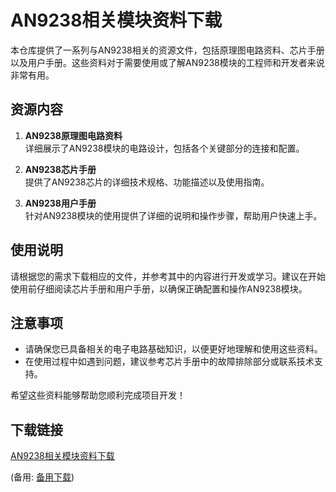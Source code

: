 # AN9238相关模块资料下载

本仓库提供了一系列与AN9238相关的资源文件，包括原理图电路资料、芯片手册以及用户手册。这些资料对于需要使用或了解AN9238模块的工程师和开发者来说非常有用。

## 资源内容

1. **AN9238原理图电路资料**  
   详细展示了AN9238模块的电路设计，包括各个关键部分的连接和配置。

2. **AN9238芯片手册**  
   提供了AN9238芯片的详细技术规格、功能描述以及使用指南。

3. **AN9238用户手册**  
   针对AN9238模块的使用提供了详细的说明和操作步骤，帮助用户快速上手。

## 使用说明

请根据您的需求下载相应的文件，并参考其中的内容进行开发或学习。建议在开始使用前仔细阅读芯片手册和用户手册，以确保正确配置和操作AN9238模块。

## 注意事项

- 请确保您已具备相关的电子电路基础知识，以便更好地理解和使用这些资料。
- 在使用过程中如遇到问题，建议参考芯片手册中的故障排除部分或联系技术支持。

希望这些资料能够帮助您顺利完成项目开发！

## 下载链接
[AN9238相关模块资料下载](https://pan.quark.cn/s/7ff4d1a7613a) 

(备用: [备用下载](https://pan.baidu.com/s/1a_KtdsbD_tXWUQmlm_lQdg?pwd=1234))
